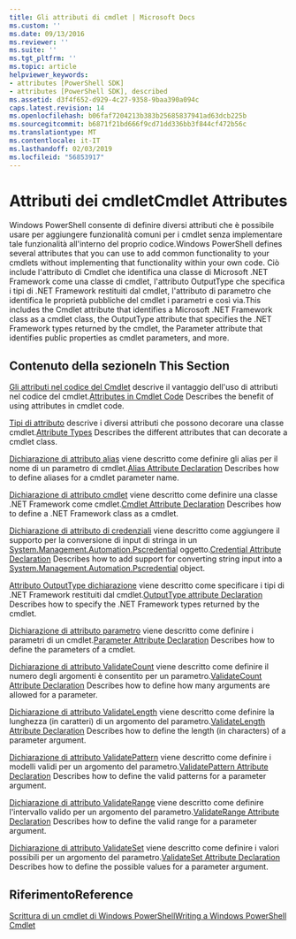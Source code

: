 ```yaml
---
title: Gli attributi di cmdlet | Microsoft Docs
ms.custom: ''
ms.date: 09/13/2016
ms.reviewer: ''
ms.suite: ''
ms.tgt_pltfrm: ''
ms.topic: article
helpviewer_keywords:
- attributes [PowerShell SDK]
- attributes [PowerShell SDK], described
ms.assetid: d3f4f652-d929-4c27-9358-9baa390a094c
caps.latest.revision: 14
ms.openlocfilehash: b06faf7204213b383b25685837941ad63dcb225b
ms.sourcegitcommit: b6871f21bd666f9cd71dd336bb3f844cf472b56c
ms.translationtype: MT
ms.contentlocale: it-IT
ms.lasthandoff: 02/03/2019
ms.locfileid: "56853917"
---
```

# <a name="cmdlet-attributes"></a><span data-ttu-id="70bb2-102">Attributi dei cmdlet</span><span class="sxs-lookup"><span data-stu-id="70bb2-102">Cmdlet Attributes</span></span>

<span data-ttu-id="70bb2-103">Windows PowerShell consente di definire diversi attributi che è possibile usare per aggiungere funzionalità comuni per i cmdlet senza implementare tale funzionalità all'interno del proprio codice.</span><span class="sxs-lookup"><span data-stu-id="70bb2-103">Windows PowerShell defines several attributes that you can use to add common functionality to your cmdlets without implementing that functionality within your own code.</span></span> <span data-ttu-id="70bb2-104">Ciò include l'attributo di Cmdlet che identifica una classe di Microsoft .NET Framework come una classe di cmdlet, l'attributo OutputType che specifica i tipi di .NET Framework restituiti dal cmdlet, l'attributo di parametro che identifica le proprietà pubbliche del cmdlet i parametri e così via.</span><span class="sxs-lookup"><span data-stu-id="70bb2-104">This includes the Cmdlet attribute that identifies a Microsoft .NET Framework class as a cmdlet class, the OutputType attribute that specifies the .NET Framework types returned by the cmdlet, the Parameter attribute that identifies public properties as cmdlet parameters, and more.</span></span>

## <a name="in-this-section"></a><span data-ttu-id="70bb2-105">Contenuto della sezione</span><span class="sxs-lookup"><span data-stu-id="70bb2-105">In This Section</span></span>

<span data-ttu-id="70bb2-106">[Gli attributi nel codice del Cmdlet](./attributes-in-cmdlet-code.md) descrive il vantaggio dell'uso di attributi nel codice del cmdlet.</span><span class="sxs-lookup"><span data-stu-id="70bb2-106">[Attributes in Cmdlet Code](./attributes-in-cmdlet-code.md) Describes the benefit of using attributes in cmdlet code.</span></span>

<span data-ttu-id="70bb2-107">[Tipi di attributo](./attribute-types.md) descrive i diversi attributi che possono decorare una classe cmdlet.</span><span class="sxs-lookup"><span data-stu-id="70bb2-107">[Attribute Types](./attribute-types.md) Describes the different attributes that can decorate a cmdlet class.</span></span>

<span data-ttu-id="70bb2-108">[Dichiarazione di attributo alias](./alias-attribute-declaration.md) viene descritto come definire gli alias per il nome di un parametro di cmdlet.</span><span class="sxs-lookup"><span data-stu-id="70bb2-108">[Alias Attribute Declaration](./alias-attribute-declaration.md) Describes how to define aliases for a cmdlet parameter name.</span></span>

<span data-ttu-id="70bb2-109">[Dichiarazione di attributo cmdlet](./cmdlet-attribute-declaration.md) viene descritto come definire una classe .NET Framework come cmdlet.</span><span class="sxs-lookup"><span data-stu-id="70bb2-109">[Cmdlet Attribute Declaration](./cmdlet-attribute-declaration.md) Describes how to define a .NET Framework class as a cmdlet.</span></span>

<span data-ttu-id="70bb2-110">[Dichiarazione di attributo di credenziali](./credential-attribute-declaration.md) viene descritto come aggiungere il supporto per la conversione di input di stringa in un [System.Management.Automation.Pscredential](/dotnet/api/System.Management.Automation.PSCredential) oggetto.</span><span class="sxs-lookup"><span data-stu-id="70bb2-110">[Credential Attribute Declaration](./credential-attribute-declaration.md) Describes how to add support for converting string input into a [System.Management.Automation.Pscredential](/dotnet/api/System.Management.Automation.PSCredential) object.</span></span>

<span data-ttu-id="70bb2-111">[Attributo OutputType dichiarazione](./outputtype-attribute-declaration.md) viene descritto come specificare i tipi di .NET Framework restituiti dal cmdlet.</span><span class="sxs-lookup"><span data-stu-id="70bb2-111">[OutputType attribute Declaration](./outputtype-attribute-declaration.md) Describes how to specify the .NET Framework types returned by the cmdlet.</span></span>

<span data-ttu-id="70bb2-112">[Dichiarazione di attributo parametro](./parameter-attribute-declaration.md) viene descritto come definire i parametri di un cmdlet.</span><span class="sxs-lookup"><span data-stu-id="70bb2-112">[Parameter Attribute Declaration](./parameter-attribute-declaration.md) Describes how to define the parameters of a cmdlet.</span></span>

<span data-ttu-id="70bb2-113">[Dichiarazione di attributo ValidateCount](./validatecount-attribute-declaration.md) viene descritto come definire il numero degli argomenti è consentito per un parametro.</span><span class="sxs-lookup"><span data-stu-id="70bb2-113">[ValidateCount Attribute Declaration](./validatecount-attribute-declaration.md) Describes how to define how many arguments are allowed for a parameter.</span></span>

<span data-ttu-id="70bb2-114">[Dichiarazione di attributo ValidateLength](./validatelength-attribute-declaration.md) viene descritto come definire la lunghezza (in caratteri) di un argomento del parametro.</span><span class="sxs-lookup"><span data-stu-id="70bb2-114">[ValidateLength Attribute Declaration](./validatelength-attribute-declaration.md) Describes how to define the length (in characters) of a parameter argument.</span></span>

<span data-ttu-id="70bb2-115">[Dichiarazione di attributo ValidatePattern](./validatepattern-attribute-declaration.md) viene descritto come definire i modelli validi per un argomento del parametro.</span><span class="sxs-lookup"><span data-stu-id="70bb2-115">[ValidatePattern Attribute Declaration](./validatepattern-attribute-declaration.md) Describes how to define the valid patterns for a parameter argument.</span></span>

<span data-ttu-id="70bb2-116">[Dichiarazione di attributo ValidateRange](./validaterange-attribute-declaration.md) viene descritto come definire l'intervallo valido per un argomento del parametro.</span><span class="sxs-lookup"><span data-stu-id="70bb2-116">[ValidateRange Attribute Declaration](./validaterange-attribute-declaration.md) Describes how to define the valid range for a parameter argument.</span></span>

<span data-ttu-id="70bb2-117">[Dichiarazione di attributo ValidateSet](./validateset-attribute-declaration.md) viene descritto come definire i valori possibili per un argomento del parametro.</span><span class="sxs-lookup"><span data-stu-id="70bb2-117">[ValidateSet Attribute Declaration](./validateset-attribute-declaration.md) Describes how to define the possible values for a parameter argument.</span></span>

## <a name="reference"></a><span data-ttu-id="70bb2-118">Riferimento</span><span class="sxs-lookup"><span data-stu-id="70bb2-118">Reference</span></span>

[<span data-ttu-id="70bb2-119">Scrittura di un cmdlet di Windows PowerShell</span><span class="sxs-lookup"><span data-stu-id="70bb2-119">Writing a Windows PowerShell Cmdlet</span></span>](./writing-a-windows-powershell-cmdlet.md)
